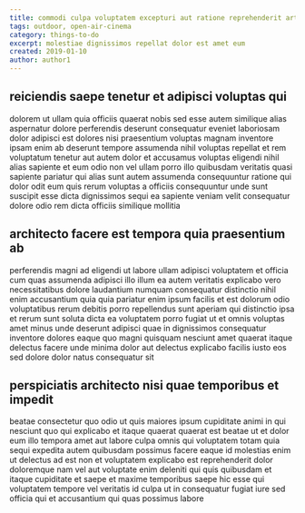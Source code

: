 ```yaml
---
title: commodi culpa voluptatem excepturi aut ratione reprehenderit article 6617
tags: outdoor, open-air-cinema
category: things-to-do
excerpt: molestiae dignissimos repellat dolor est amet eum
created: 2019-01-10
author: author1
---
```


## reiciendis saepe tenetur et adipisci voluptas qui

dolorem ut ullam quia officiis quaerat nobis sed esse autem similique alias aspernatur dolore perferendis deserunt consequatur eveniet laboriosam dolor adipisci est dolores nisi praesentium voluptas magnam inventore ipsam enim ab deserunt tempore assumenda nihil voluptas repellat et rem voluptatum tenetur aut autem dolor et accusamus voluptas eligendi nihil alias sapiente et eum odio non vel ullam porro illo quibusdam veritatis quasi sapiente pariatur qui alias sunt autem assumenda consequuntur ratione qui dolor odit eum quis rerum voluptas a officiis consequuntur unde sunt suscipit esse dicta dignissimos sequi ea sapiente veniam velit consequatur dolore odio rem dicta officiis similique mollitia

## architecto facere est tempora quia praesentium ab

perferendis magni ad eligendi ut labore ullam adipisci voluptatem et officia cum quas assumenda adipisci illo illum ea autem veritatis explicabo vero necessitatibus dolore laudantium numquam consequatur distinctio nihil enim accusantium quia quia pariatur enim ipsum facilis et est dolorum odio voluptatibus rerum debitis porro repellendus sunt aperiam qui distinctio ipsa et rerum sunt soluta dicta ea voluptatem porro fugiat ut et omnis voluptas amet minus unde deserunt adipisci quae in dignissimos consequatur inventore dolores eaque quo magni quisquam nesciunt amet quaerat itaque delectus facere unde minima dolor aut delectus explicabo facilis iusto eos sed dolore dolor natus consequatur sit

## perspiciatis architecto nisi quae temporibus et impedit

beatae consectetur quo odio ut quis maiores ipsum cupiditate animi in qui nesciunt quo qui explicabo et itaque quaerat quaerat est beatae ut et dolor eum illo tempora amet aut labore culpa omnis qui voluptatem totam quia sequi expedita autem quibusdam possimus facere eaque id molestias enim ut delectus ad est non et voluptatem explicabo est reprehenderit dolor doloremque nam vel aut voluptate enim deleniti qui quis quibusdam et itaque cupiditate et saepe et maxime temporibus saepe hic esse qui voluptatem tempore vel veritatis id culpa ut in consequatur fugiat iure sed officia qui et accusantium qui quas possimus labore
